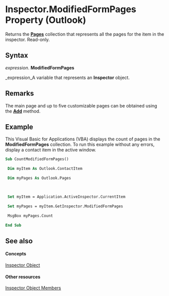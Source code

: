 
# Inspector.ModifiedFormPages Property (Outlook)

Returns the  **[Pages](ed4dd77e-b339-7f43-d036-c02daa69d5b8.md)** collection that represents all the pages for the item in the inspector. Read-only.


## Syntax

 _expression_. **ModifiedFormPages**

 _expression_A variable that represents an  **Inspector** object.


## Remarks

The main page and up to five customizable pages can be obtained using the  **[Add](4a28aac5-be6f-0892-0fc1-17ded4dff783.md)** method. 


## Example

This Visual Basic for Applications (VBA) displays the count of pages in the  **ModifiedFormPages** collection. To run this example without any errors, display a contact item in the active window.


```vb
Sub CountModifiedFormPages() 
 
 Dim myItem As Outlook.ContactItem 
 
 Dim myPages As Outlook.Pages 
 
 
 
 Set myItem = Application.ActiveInspector.CurrentItem 
 
 Set myPages = myItem.GetInspector.ModifiedFormPages 
 
 MsgBox myPages.Count 
 
End Sub
```


## See also


#### Concepts


 [Inspector Object](d7384756-669c-0549-1032-c3b864187994.md)
#### Other resources


 [Inspector Object Members](acd3e13f-4727-7966-d2a5-a95e4528425c.md)
